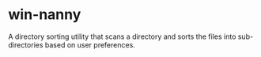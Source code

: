 # win-nanny
A directory sorting utility that scans a directory and sorts the files into sub-directories based on user preferences.
